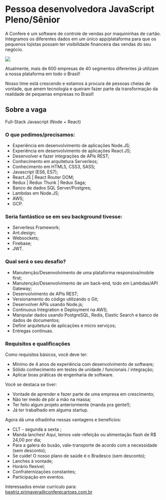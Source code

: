 # Pessoa desenvolvedora JavaScript Pleno/Sênior

A Confere é um software de controle de vendas por maquininhas de cartão. Integramos os diferentes dados em um único app/plataforma para que os pequenos lojistas possam ter visibilidade financeira das vendas do seu negócio.

![](https://cdn2.hubspot.net/hub/3222583/hubfs/confere-home(1).gif?width=1100&name=confere-home(1).gif)

Atualmente, mais de 600 empresas de 40 segmentos diferentes já utilizam a nossa plataforma em todo o Brasil!

Nosso time está crescendo e estamos à procura de pessoas cheias de vontade, que amem tecnologia e queiram fazer parte da transformação da realidade de pequenas empresas no Brasil!

## Sobre a vaga

Full-Stack Javascript (Node + React)

### O que pedimos/precisamos:
- Experiência em desenvolvimento de aplicações Node.JS;
- Experiência em desenvolvimento de aplicações React.JS;
- Desenvolver e fazer integrações de APIs REST;
- Conhecimento em arquitetura Serverless;
- Conhecimento em HTML5, CSS3, SASS;
- Javascript (ES6, ES7);
- React.JS | React Router DOM;
- Redux | Redux Thunk | Redux Saga;
- Banco de dados SQL Server/Postgres;
- Lambdas em Node.JS;
- AWS;
- GCP.

### Seria fantástico se em seu background tivesse:
- Serverless Framework;
- Ant.design;
- Websockets;
- Firebase;
- JWT.

### Qual será o seu desafio?
- Manutenção/Desenvolvimento de uma plataforma responsiva/mobile first;
- Manutenção/Desenvolvimento de um back-end, todo em Lambdas/API Gateway;
- Desenvolvimento de APIs REST;
- Versionamento do código utilizando o Git;
- Desenvolver APIs usando Node.js;
- Continuous Integration e Deployment na AWS;
- Manipular dados usando PostgreSQL, Redis, Elastic Search e banco de dados de documentos;
- Definir arquitetura de aplicações e micro serviços;
- Entregas contínuas.

### Requisitos e qualificações

Como requisitos básicos, você deve ter:
- Mínimo de 4 anos de experiência com desenvolvimento de software;
- Sólido conhecimento em testes de unidade / funcionais / integração;
- Aplicar boas práticas de engenharia de software.

Você se destaca se tiver:
- Vontade de aprender e fazer parte de uma empresa em crescimento;
- Não ter medo de pôr a mão na massa;
- Ter feito algum projeto anteriormente (manda pra gente!);
- Já ter trabalhado em alguma startup.

Agora dá uma olhadinha nessas vantagens e benefícios:
- CLT - segunda a sexta ;
- Manda lanches! Aqui, temos vale-refeição ou alimentação flash de R$ 24,00 por dia;
- Para a galera do busão, vale-transporte de acordo com a necessidade (sem desconto);
- Se cuide! O nosso plano de saúde é o Bradesco (sem desconto);
- Lanches à vontade;
- Horário flexível;
- Confraternizações constantes;
- Participação em eventos.

Interessados enviar currículo para: beatriz.primavera@conferecartoes.com.br

